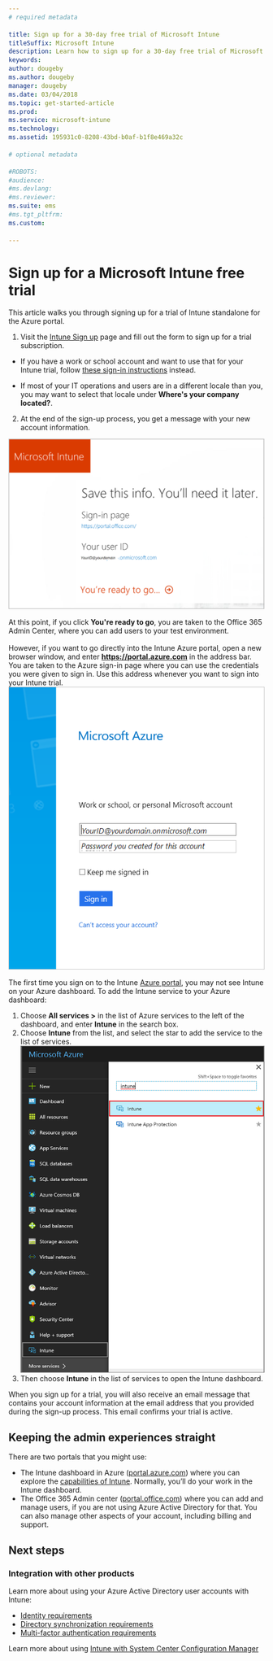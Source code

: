 ```yaml
---
# required metadata

title: Sign up for a 30-day free trial of Microsoft Intune
titleSuffix: Microsoft Intune
description: Learn how to sign up for a 30-day free trial of Microsoft Intune.
keywords:
author: dougeby
ms.author: dougeby
manager: dougeby
ms.date: 03/04/2018
ms.topic: get-started-article
ms.prod:
ms.service: microsoft-intune
ms.technology:
ms.assetid: 195931c0-8208-43bd-b0af-b1f8e469a32c

# optional metadata

#ROBOTS:
#audience:
#ms.devlang:
#ms.reviewer:
ms.suite: ems
#ms.tgt_pltfrm:
ms.custom:

---
```


# Sign up for a Microsoft Intune free trial


This article walks you through signing up for a trial of Intune standalone for the Azure portal.

1. Visit the [Intune Sign up](https://portal.office.com/Signup/Signup.aspx?OfferId=40BE278A-DFD1-470a-9EF7-9F2596EA7FF9&dl=INTUNE_A&ali=1#0%20) page and fill out the form to sign up for a trial subscription.
* If you have a work or school account and want to use that for your Intune trial, follow [these sign-in instructions](/intune/account-sign-up) instead.

* If most of your IT operations and users are in a different locale than you, you may want to select that locale under **Where's your company located?**.

2. At the end of the sign-up process, you get a message with your new account information. <br/> 

![Image of your account information](./media/2-end-of-sign-up-process.png) <br/>

At this point, if you click **You're ready to go**, you are taken to the Office 365 Admin Center, where you can add users to your test environment. <br/><br/>However, if you want to go directly into the Intune Azure portal, open a new browser window, and enter **https://portal.azure.com** in the address bar. You are taken to the Azure sign-in page where you can use the credentials you were given to sign in. Use this address whenever you want to sign into your Intune trial. <br/> ![Image of the Azure portal sign-in page](./media/azure-portal-signin.png)

The first time you sign on to the Intune [Azure portal](https://portal.azure.com), you may not see Intune on your Azure dashboard. To add the Intune service to your Azure dashboard:
1. Choose **All services >** in the list of Azure services to the left of the dashboard, and enter **Intune** in the search box.
2. Choose **Intune** from the list, and select the star to add the service to the list of services.<br/> ![Image of selecting Microsoft Intune within the Azure portal](./media/azure-add-intune1.png)
3. Then choose **Intune** in the list of services to open the Intune dashboard.

When you sign up for a trial, you will also receive an email message that contains your account information at the email address that you provided during the sign-up process. This email confirms your trial is active.

## Keeping the admin experiences straight

There are two portals that you might use:
- The Intune dashboard in Azure ([portal.azure.com](https://portal.azure.com)) where you can explore the [capabilities of Intune](what-is-intune.md). Normally, you’ll do your work in the Intune dashboard.
- The Office 365 Admin center ([portal.office.com](https://portal.office.com)) where you can add and manage users, if you are not using Azure Active Directory for that. You can also manage other aspects of your account, including billing and support.

## Next steps

### Integration with other products
Learn more about using your Azure Active Directory user accounts with Intune:
- [Identity requirements](https://docs.microsoft.com/active-directory/active-directory-hybrid-identity-design-considerations-overview#design-considerations-overview)
- [Directory synchronization requirements](https://docs.microsoft.com/active-directory/active-directory-hybrid-identity-design-considerations-directory-sync-requirements)
- [Multi-factor authentication requirements](https://docs.microsoft.com/active-directory/active-directory-hybrid-identity-design-considerations-multifactor-auth-requirements)

Learn more about using [Intune with System Center Configuration Manager](https://docs.microsoft.com/sccm/mdm/understand/hybrid-mobile-device-management)
